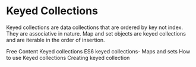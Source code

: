 # Keyed Collections

Keyed collections are data collections that are ordered by key not index. They are associative in nature. Map and set objects are keyed collections and are iterable in the order of insertion.

<ResourceGroupTitle>Free Content</ResourceGroupTitle>
<BadgeLink colorScheme='yellow' badgeText='Read' href='https://developer.mozilla.org/en-US/docs/Web/JavaScript/Guide/Keyed_collections'>Keyed collections</BadgeLink>
<BadgeLink colorScheme='yellow' badgeText='Read' href='https://blog.logrocket.com/es6-keyed-collections-maps-and-sets/'>ES6 keyed collections- Maps and sets</BadgeLink>
<BadgeLink colorScheme='yellow' badgeText='Read' href='https://www.freecodecamp.org/news/how-to-use-javascript-collections-map-and-set/'>How to use Keyed collections</BadgeLink>
<BadgeLink badgeText='Watch' href='https://youtu.be/4UqSqF4foy4'>Creating keyed collection</BadgeLink>